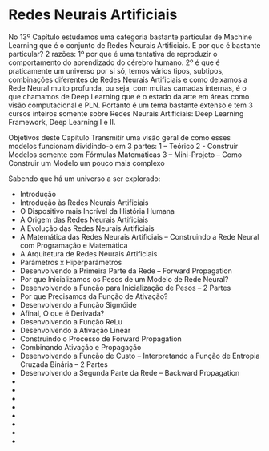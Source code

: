 # Redes Neurais Artificiais

No 13º Capítulo estudamos uma categoria bastante particular de Machine Learning que é o conjunto de Redes Neurais Artificiais.
E por que é bastante particular? 2 razões: 1º por que é uma tentativa de reproduzir o comportamento do aprendizado do cérebro humano. 2º é que é praticamente um universo por si só, temos vários tipos, subtipos, combinações diferentes de Redes Neurais Artificiais e como deixamos a Rede Neural muito profunda, ou seja, com muitas camadas internas, é o que chamamos de Deep Learning que é o estado da arte em áreas como visão computacional e PLN. 
Portanto é um tema bastante extenso e tem 3 cursos inteiros somente sobre Redes Neurais Artificiais: Deep Learning Framework, Deep Learning I e II.

Objetivos deste Capítulo
Transmitir uma visão geral de como esses modelos funcionam dividindo-o em 3 partes:
1 – Teórico
2 - Construir Modelos somente com Fórmulas Matemáticas 
3 – Mini-Projeto – Como Construir um Modelo um pouco mais complexo

Sabendo que há um universo a ser explorado:

<ul>
  <li>Introdução</li>
  <li>Introdução às Redes Neurais Artificiais</li>
  <li>O Dispositivo mais Incrível da História Humana</li>
  <li>A Origem das Redes Neurais Artificiais</li>
  <li>A Evolução das Redes Neurais Artificiais</li>
  <li>A Matemática das Redes Neurais Artificiais – Construindo a Rede Neural com Programação e Matemática</li>
  <li>A Arquitetura de Redes Neurais Artificiais</li>
  <li>Parâmetros x Hiperparâmetros</li>
  <li>Desenvolvendo a Primeira Parte da Rede – Forward Propagation</li>
  <li>Por que Inicializamos os Pesos de um Modelo de Rede Neural?</li>
  <li>Desenvolvendo a Função para Inicialização de Pesos – 2 Partes</li>
  <li>Por que Precisamos da Função de Ativação?</li>
  <li>Desenvolvendo a Função Sigmóide</li>
  <li>Afinal, O que é Derivada?</li>
  <li>Desenvolvendo a Função ReLu</li>
  <li>Desenvolvendo a Ativação Linear</li>
  <li>Construindo o Processo de Forward Propagation</li>
  <li>Combinando Ativação e Propagação</li>
  <li>Desenvolvendo a Função de Custo – Interpretando a Função de Entropia Cruzada Binária – 2 Partes</li>
  <li>Desenvolvendo a Segunda Parte da Rede – Backward Propagation</li>
  <li></li>
  <li></li>
  <li></li>
  <li></li>
  <li></li>
  <li></li>
  <li></li>
  <li></li>
</ul>